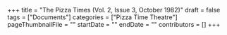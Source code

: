 +++
title = "The Pizza Times (Vol. 2, Issue 3, October 1982)"
draft = false
tags = ["Documents"]
categories = ["Pizza Time Theatre"]
pageThumbnailFile = ""
startDate = ""
endDate = ""
contributors = []
+++
